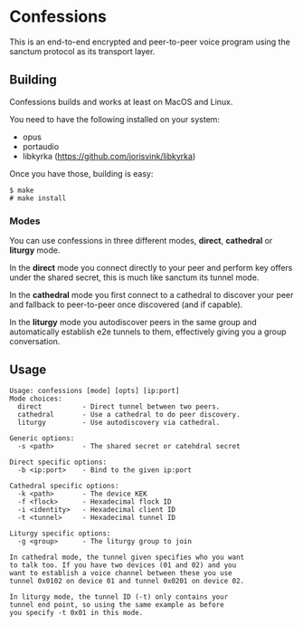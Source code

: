 # Confessions

This is an end-to-end encrypted and peer-to-peer voice program
using the sanctum protocol as its transport layer.

## Building

Confessions builds and works at least on MacOS and Linux.

You need to have the following installed on your system:

- opus
- portaudio
- libkyrka (https://github.com/jorisvink/libkyrka)

Once you have those, building is easy:

```
$ make
# make install
```

### Modes

You can use confessions in three different modes, **direct**, **cathedral**
or **liturgy** mode.

In the **direct** mode you connect directly to your peer and perform
key offers under the shared secret, this is much like sanctum its
tunnel mode.

In the **cathedral** mode you first connect to a cathedral to discover
your peer and fallback to peer-to-peer once discovered (and if capable).

In the **liturgy** mode you autodiscover peers in the same group and
automatically establish e2e tunnels to them, effectively giving you
a group conversation.

## Usage

```
Usage: confessions [mode] [opts] [ip:port]
Mode choices:
  direct          - Direct tunnel between two peers.
  cathedral       - Use a cathedral to do peer discovery.
  liturgy         - Use autodiscovery via cathedral.

Generic options:
  -s <path>       - The shared secret or catehdral secret

Direct specific options:
  -b <ip:port>    - Bind to the given ip:port

Cathedral specific options:
  -k <path>       - The device KEK
  -f <flock>      - Hexadecimal flock ID
  -i <identity>   - Hexadecimal client ID
  -t <tunnel>     - Hexadecimal tunnel ID

Liturgy specific options:
  -g <group>      - The liturgy group to join

In cathedral mode, the tunnel given specifies who you want
to talk too. If you have two devices (01 and 02) and you
want to establish a voice channel between these you use
tunnel 0x0102 on device 01 and tunnel 0x0201 on device 02.

In liturgy mode, the tunnel ID (-t) only contains your
tunnel end point, so using the same example as before
you specify -t 0x01 in this mode.
```
